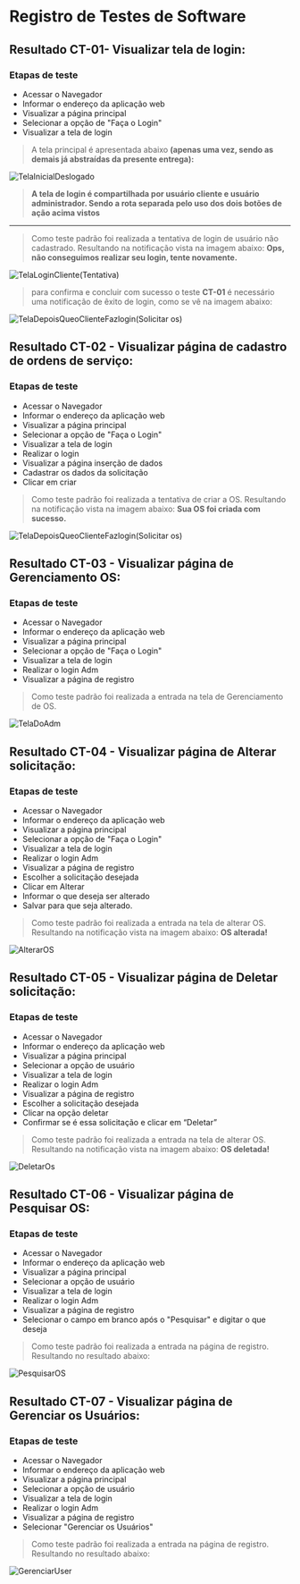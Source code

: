# Registro de Testes de Software

## Resultado CT-01- Visualizar tela de login:

### Etapas de teste

- Acessar o Navegador
-	Informar o endereço da aplicação web
-	Visualizar a página principal
-	Selecionar a opção de "Faça o Login"
-	Visualizar a tela de login


> A tela principal é apresentada abaixo **(apenas uma vez, sendo as demais já abstraídas da presente entrega):**

![TelaInicialDeslogado](https://github.com/ICEI-PUC-Minas-PMV-ADS/pmv-ads-2022-2-e2-proj-int-t9-gestor-os/blob/main/Imgs/RegistroTeste1.jpg?raw=true)

> **A tela de login é compartilhada por usuário cliente e usuário administrador. Sendo a rota separada pelo uso dos dois botões de ação acima vistos**

***

> Como teste padrão foi realizada a tentativa de login de usuário não cadastrado. Resultando na notificação vista na imagem abaixo: **Ops, não conseguimos realizar seu login, tente novamente.**

![TelaLoginCliente(Tentativa)](https://github.com/ICEI-PUC-Minas-PMV-ADS/pmv-ads-2022-2-e2-proj-int-t9-gestor-os/blob/main/Imgs/regteste2.jpg?raw=true)

> para confirma e concluir com sucesso o teste **CT-01** é necessário uma notificação de êxito de login, como se vê na imagem abaixo:


![TelaDepoisQueoClienteFazlogin(Solicitar os)](https://github.com/ICEI-PUC-Minas-PMV-ADS/pmv-ads-2022-2-e2-proj-int-t9-gestor-os/blob/main/Imgs/6.jpg?raw=true)


## Resultado CT-02 - Visualizar página de cadastro de ordens de serviço:

### Etapas de teste

- Acessar o Navegador
- Informar o endereço da aplicação web
-	Visualizar a página principal
-	Selecionar a opção de "Faça o Login"
-	Visualizar a tela de login
- Realizar o login
- Visualizar a página inserção de dados
-	Cadastrar os dados da solicitação
- Clicar em criar

> Como teste padrão foi realizada a tentativa de criar a OS. Resultando na notificação vista na imagem abaixo: **Sua OS foi criada com sucesso.**

![TelaDepoisQueoClienteFazlogin(Solicitar os)](https://github.com/ICEI-PUC-Minas-PMV-ADS/pmv-ads-2022-2-e2-proj-int-t9-gestor-os/blob/main/Imgs/4.jpg?raw=true)

## Resultado CT-03 - Visualizar página de Gerenciamento OS:

### Etapas de teste


- Acessar o Navegador
-	Informar o endereço da aplicação web
- Visualizar a página principal
-	Selecionar a opção de "Faça o Login"
-	Visualizar a tela de login
-	Realizar o login Adm
-	Visualizar a página de registro

> Como teste padrão foi realizada a entrada na tela de Gerenciamento de OS.



![TelaDoAdm](https://github.com/ICEI-PUC-Minas-PMV-ADS/pmv-ads-2022-2-e2-proj-int-t9-gestor-os/blob/main/Imgs/rteste.jpg?raw=true)

## Resultado CT-04 - Visualizar página de Alterar solicitação:

### Etapas de teste


- Acessar o Navegador
- Informar o endereço da aplicação web
- Visualizar a página principal
- Selecionar a opção de "Faça o Login"
-	Visualizar a tela de login
- Realizar o login Adm
- Visualizar a página de registro
-	Escolher a solicitação desejada
-	Clicar em Alterar
- Informar o que deseja ser alterado
-	Salvar para que seja alterado.

> Como teste padrão foi realizada a entrada na tela de alterar OS. Resultando na notificação vista na imagem abaixo: **OS alterada!**

![AlterarOS](https://github.com/ICEI-PUC-Minas-PMV-ADS/pmv-ads-2022-2-e2-proj-int-t9-gestor-os/blob/main/Imgs/osalterada.jpg?raw=true)
## Resultado CT-05 - Visualizar página de Deletar solicitação:

### Etapas de teste


- Acessar o Navegador
- Informar o endereço da aplicação web
-	Visualizar a página principal
-	Selecionar a opção de usuário
-	Visualizar a tela de login
- Realizar o login Adm
-	Visualizar a página de registro
-	Escolher a solicitação desejada
-	Clicar na opção deletar
-	Confirmar se é essa solicitação e clicar em “Deletar”

> Como teste padrão foi realizada a entrada na tela de alterar OS. Resultando na notificação vista na imagem abaixo: **OS deletada!**

![DeletarOs](https://github.com/ICEI-PUC-Minas-PMV-ADS/pmv-ads-2022-2-e2-proj-int-t9-gestor-os/blob/main/Imgs/deleted.jpg?raw=true)

## Resultado CT-06 - Visualizar página de Pesquisar OS:

### Etapas de teste


- Acessar o Navegador
- Informar o endereço da aplicação web
-	Visualizar a página principal
-	Selecionar a opção de usuário
-	Visualizar a tela de login
- Realizar o login Adm
- Visualizar a página de registro
-	Selecionar o campo em branco após o "Pesquisar" e digitar o que deseja 

> Como teste padrão foi realizada a entrada na página de registro. Resultando no resultado abaixo:

![PesquisarOS](https://github.com/ICEI-PUC-Minas-PMV-ADS/pmv-ads-2022-2-e2-proj-int-t9-gestor-os/blob/main/Imgs/pesq.jpg?raw=true)

## Resultado CT-07 - Visualizar página de Gerenciar os Usuários:

### Etapas de teste


- Acessar o Navegador
- Informar o endereço da aplicação web
-	Visualizar a página principal
-	Selecionar a opção de usuário
-	Visualizar a tela de login
- Realizar o login Adm
-	Visualizar a página de registro
-	Selecionar "Gerenciar os Usuários"

> Como teste padrão foi realizada a entrada na página de registro. Resultando no resultado abaixo:

![GerenciarUser](https://github.com/ICEI-PUC-Minas-PMV-ADS/pmv-ads-2022-2-e2-proj-int-t9-gestor-os/blob/main/Imgs/gerencuser.jpg?raw=true)




